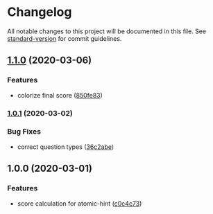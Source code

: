 # Changelog

All notable changes to this project will be documented in this file. See [standard-version](https://github.com/conventional-changelog/standard-version) for commit guidelines.

## [1.1.0](https://github.com/alesvojta/atomic-hint/compare/v1.0.1...v1.1.0) (2020-03-06)


### Features

* colorize final score ([850fe83](https://github.com/alesvojta/atomic-hint/commit/850fe835ad43a35665b636f58ddb5eb728459a87))

### [1.0.1](https://github.com/alesvojta/atomic-hint/compare/v1.0.0...v1.0.1) (2020-03-02)


### Bug Fixes

* correct question types ([36c2abe](https://github.com/alesvojta/atomic-hint/commit/36c2abef081102c5253dd1c9417cf8d042a16cc4))

## 1.0.0 (2020-03-01)


### Features

* score calculation for atomic-hint ([c0c4c73](https://github.com/alesvojta/atomic-hint/commit/c0c4c735048b8707dabd14e169e7632a2483fc02))
